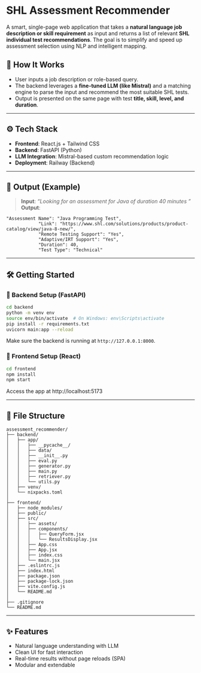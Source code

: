 # SHL Assessment Recommender

A smart, single-page web application that takes a **natural language job description or skill requirement** as input and returns a list of relevant **SHL individual test recommendations**. The goal is to simplify and speed up assessment selection using NLP and intelligent mapping.

## 🧠 How It Works

- User inputs a job description or role-based query.
- The backend leverages a **fine-tuned LLM (like Mistral)** and a matching engine to parse the input and recommend the most suitable SHL tests.
- Output is presented on the same page with test **title, skill, level, and duration**.

---

## ⚙️ Tech Stack

- **Frontend**: React.js + Tailwind CSS
- **Backend**: FastAPI (Python)
- **LLM Integration**: Mistral-based custom recommendation logic
- **Deployment**: Railway (Backend)

---

## 🚀 Output (Example)

> **Input**: *“Looking for an assessment for Java of duration 40 minutes ”*\
> **Output**:

```
"Assessment Name": "Java Programming Test",
            "Link": "https://www.shl.com/solutions/products/product-catalog/view/java-8-new/",
            "Remote Testing Support": "Yes",
            "Adaptive/IRT Support": "Yes",
            "Duration": 40,
            "Test Type": "Technical"
```

---

## 🛠️ Getting Started

### 🔹 Backend Setup (FastAPI)

```bash
cd backend
python -m venv env
source env/bin/activate  # On Windows: env\Scripts\activate
pip install -r requirements.txt
uvicorn main:app --reload
```

Make sure the backend is running at `http://127.0.0.1:8000`.

### 🔹 Frontend Setup (React)

```bash
cd frontend
npm install
npm start
```

Access the app at http\://localhost:5173



---

## 📆 File Structure

```
assessment_recommender/
├── backend/
│   ├── app/
│   │   ├── __pycache__/
│   │   ├── data/
│   │   ├── __init__.py
│   │   ├── eval.py
│   │   ├── generator.py
│   │   ├── main.py
│   │   ├── retriever.py
│   │   └── utils.py
│   ├── venv/
│   └── nixpacks.toml
│
├── frontend/
│   ├── node_modules/
│   ├── public/
│   ├── src/
│   │   ├── assets/
│   │   ├── components/
│   │   │   ├── QueryForm.jsx
│   │   │   └── ResultsDisplay.jsx
│   │   ├── App.css
│   │   ├── App.jsx
│   │   ├── index.css
│   │   └── main.jsx
│   ├── .eslintrc.js
│   ├── index.html
│   ├── package.json
│   ├── package-lock.json
│   ├── vite.config.js
│   └── README.md
│
├── .gitignore
└── README.md
```

---

## ✨ Features

- Natural language understanding with LLM
- Clean UI for fast interaction
- Real-time results without page reloads (SPA)
- Modular and extendable

